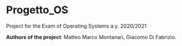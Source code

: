 # Progetto_OS
Project for the Exam of Operating Systems a.y. 2020/2021

**Authors of the project**: Matteo Marco Montanari, Giacomo Di Fabrizio.
